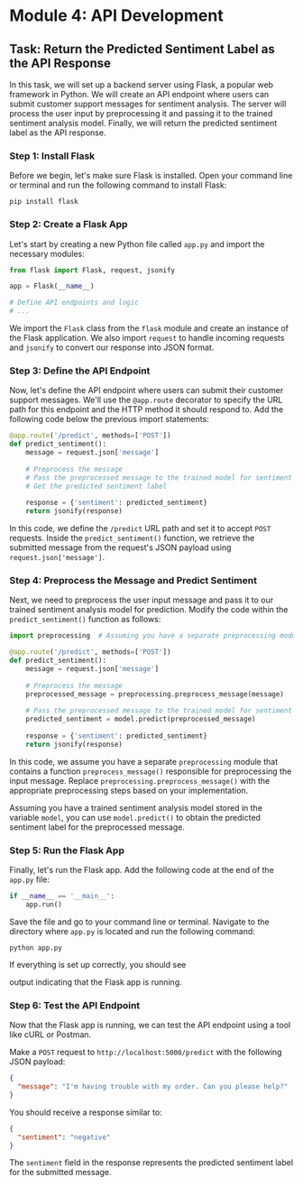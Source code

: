 # Module 4: API Development

## Task: Return the Predicted Sentiment Label as the API Response

In this task, we will set up a backend server using Flask, a popular web framework in Python. We will create an API endpoint where users can submit customer support messages for sentiment analysis. The server will process the user input by preprocessing it and passing it to the trained sentiment analysis model. Finally, we will return the predicted sentiment label as the API response.

### Step 1: Install Flask

Before we begin, let's make sure Flask is installed. Open your command line or terminal and run the following command to install Flask:

```
pip install flask
```

### Step 2: Create a Flask App

Let's start by creating a new Python file called `app.py` and import the necessary modules:

```python
from flask import Flask, request, jsonify

app = Flask(__name__)

# Define API endpoints and logic
# ...
```

We import the `Flask` class from the `flask` module and create an instance of the Flask application. We also import `request` to handle incoming requests and `jsonify` to convert our response into JSON format.

### Step 3: Define the API Endpoint

Now, let's define the API endpoint where users can submit their customer support messages. We'll use the `@app.route` decorator to specify the URL path for this endpoint and the HTTP method it should respond to. Add the following code below the previous import statements:

```python
@app.route('/predict', methods=['POST'])
def predict_sentiment():
    message = request.json['message']
    
    # Preprocess the message
    # Pass the preprocessed message to the trained model for sentiment prediction
    # Get the predicted sentiment label
    
    response = {'sentiment': predicted_sentiment}
    return jsonify(response)
```

In this code, we define the `/predict` URL path and set it to accept `POST` requests. Inside the `predict_sentiment()` function, we retrieve the submitted message from the request's JSON payload using `request.json['message']`. 

### Step 4: Preprocess the Message and Predict Sentiment

Next, we need to preprocess the user input message and pass it to our trained sentiment analysis model for prediction. Modify the code within the `predict_sentiment()` function as follows:

```python
import preprocessing  # Assuming you have a separate preprocessing module

@app.route('/predict', methods=['POST'])
def predict_sentiment():
    message = request.json['message']
    
    # Preprocess the message
    preprocessed_message = preprocessing.preprocess_message(message)
    
    # Pass the preprocessed message to the trained model for sentiment prediction
    predicted_sentiment = model.predict(preprocessed_message)
    
    response = {'sentiment': predicted_sentiment}
    return jsonify(response)
```

In this code, we assume you have a separate `preprocessing` module that contains a function `preprocess_message()` responsible for preprocessing the input message. Replace `preprocessing.preprocess_message()` with the appropriate preprocessing steps based on your implementation.

Assuming you have a trained sentiment analysis model stored in the variable `model`, you can use `model.predict()` to obtain the predicted sentiment label for the preprocessed message.

### Step 5: Run the Flask App

Finally, let's run the Flask app. Add the following code at the end of the `app.py` file:

```python
if __name__ == '__main__':
    app.run()
```

Save the file and go to your command line or terminal. Navigate to the directory where `app.py` is located and run the following command:

```
python app.py
```

If everything is set up correctly, you should see

 output indicating that the Flask app is running.

### Step 6: Test the API Endpoint

Now that the Flask app is running, we can test the API endpoint using a tool like cURL or Postman.

Make a `POST` request to `http://localhost:5000/predict` with the following JSON payload:

```json
{
  "message": "I'm having trouble with my order. Can you please help?"
}
```

You should receive a response similar to:

```json
{
  "sentiment": "negative"
}
```

The `sentiment` field in the response represents the predicted sentiment label for the submitted message.

